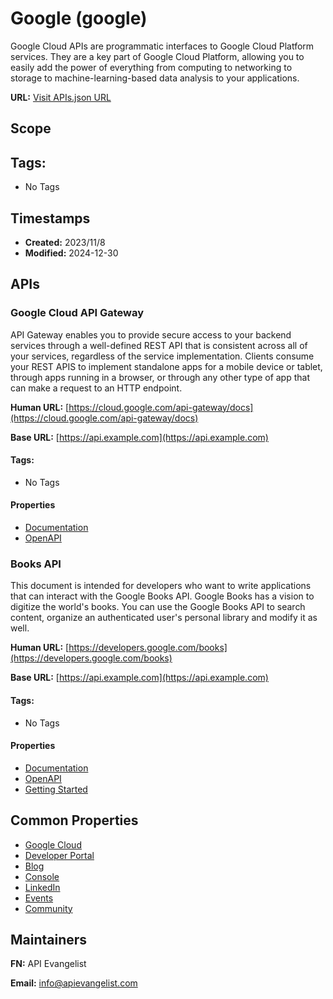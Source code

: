 # Google (google)

Google Cloud APIs are programmatic interfaces to Google Cloud Platform
services. They are a key part of Google Cloud Platform, allowing you to easily
add the power of everything from computing to networking to storage to
machine-learning-based data analysis to your applications.

**URL:** [Visit APIs.json URL](https://raw.githubusercontent.com/api-search/cloud/main/_apis/google/apis.md)

## Scope


## Tags:

 - No Tags

## Timestamps

- **Created:** 2023/11/8 
- **Modified:** 2024-12-30 

## APIs

### Google Cloud API Gateway
API Gateway enables you to provide secure access to your backend services
through a well-defined REST API that is consistent across all of your
services, regardless of the service implementation. Clients consume your
REST APIS to implement standalone apps for a mobile device or tablet,
through apps running in a browser, or through any other type of app that
can make a request to an HTTP endpoint. 

**Human URL:** [https://cloud.google.com/api-gateway/docs](https://cloud.google.com/api-gateway/docs)

**Base URL:** [https://api.example.com](https://api.example.com)


#### Tags:

 - No Tags

#### Properties

- [Documentation](https://cloud.google.com/api-gateway/docs/reference/rest)
- [OpenAPI](https://api.apis.guru/v2/specs/googleapis.com/apigateway/v1alpha2/openapi.json)
### Books API

This document is intended for developers who want to write applications
that can interact with the Google Books API. Google Books has a vision to
digitize the world's books. You can use the Google Books API to search
content, organize an authenticated user's personal library and modify it
as well.

**Human URL:** [https://developers.google.com/books](https://developers.google.com/books)

**Base URL:** [https://api.example.com](https://api.example.com)


#### Tags:

 - No Tags

#### Properties

- [Documentation](https://developers.google.com/books/docs/v1/using)
- [OpenAPI](https://api.apis.guru/v2/specs/googleapis.com/books/v1/openapi.json)
- [Getting Started](https://developers.google.com/books/docs/v1/getting_started)

## Common Properties

- [Google Cloud](https://cloud.google.com)
- [Developer Portal](https://developers.google.com/)
- [Blog](https://googledevelopers.blogspot.com/)
- [Console](
https://console.cloud.google.com/apis/dashboard?project=api-project-111046942866)
- [LinkedIn](https://www.linkedin.com/showcase/googledevelopers/)
- [Events](https://developers.google.com/events)
- [Community](https://developers.google.com/community)

## Maintainers

**FN:** API Evangelist

**Email:** info@apievangelist.com

